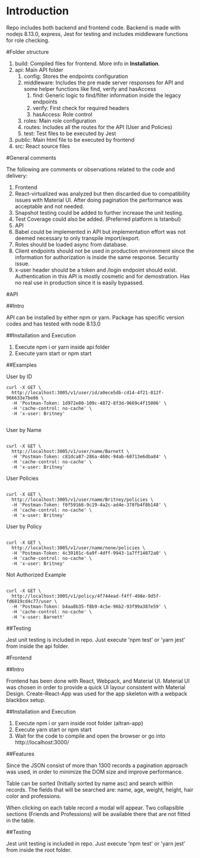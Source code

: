 # Introduction

Repo includes both backend and frontend code. Backend is made with nodejs 8.13.0, express, Jest for testing and includes middleware functions for role checking. 

#Folder structure

1. build: Compiled files for frontend. More info in **Installation**. 
2. api: Main API folder
    1. config: Stores the endpoints configuration
    2. middleware: Includes the pre made server responses for API and some helper functions like find, verify and hasAccess
        1. find: Generic logic to find/filter information inside the legacy endpoints
        2. verify: First check for required headers
        3. hasAccess: Role control
    3. roles: Main role configuration
    4. routes: Includes all the routes for the API (User and Policies)
    5. test: Test files to be executed by Jest
3. public: Main html file to be executed by frontend
4. src: React source files

#General comments

The following are comments or observations related to the code and delivery:

1. Frontend
  1. React-virtualized was analyzed but then discarded due to compatibility issues with Material UI. After doing pagination the performance was acceptable and not needed. 
  2. Snapshot testing could be added to further increase the unit testing. 
  3. Test Coverage could also be added. (Preferred platform is Istanbul)
2. API
  1. Babel could be implemented in API but implementation effort was not deemed necessary to only transpile import/export. 
  2. Roles should be loaded async from database. 
  3. Client endpoints should not be used in production environment since the information for authorization is inside the same response. Security issue. 
  4. x-user header should be a token and /login endpoint should exist. Authentication in this API is mostly cosmetic and for demostration. Has no real use in production since it is easily bypassed. 

#API

##Intro

API can be installed by either npm or yarn. Package has specific version codes and has tested with node 8.13.0

##Installation and Execution

1. Execute npm i or yarn inside api folder
2. Execute yarn start or npm start

##Examples

User by ID

```
curl -X GET \
  http://localhost:3005/v1/user/id/a0ece5db-cd14-4f21-812f-966633e7be86 \
  -H 'Postman-Token: 1d972e80-109c-4872-8f3d-9669c4f15006' \
  -H 'cache-control: no-cache' \
  -H 'x-user: Britney'
  
```

User by Name

```

curl -X GET \
  http://localhost:3005/v1/user/name/Barnett \
  -H 'Postman-Token: c81dca87-286a-460c-94ab-60713e6dba84' \
  -H 'cache-control: no-cache' \
  -H 'x-user: Britney'

```

User Policies

```

curl -X GET \
  http://localhost:3005/v1/user/name/Britney/policies \
  -H 'Postman-Token: f0f59166-9c19-4a2c-ad4e-378fb4f8b148' \
  -H 'cache-control: no-cache' \
  -H 'x-user: Britney'

```

User by Policy

```

curl -X GET \
  http://localhost:3005/v1/user/name/none/policies \
  -H 'Postman-Token: 4c39101c-6a9f-4dff-9943-1a7ff14072a0' \
  -H 'cache-control: no-cache' \
  -H 'x-user: Britney'

```

Not Authorized Example

```

curl -X GET \
  http://localhost:3005/v1/policy/4f744ead-f4ff-498e-9d5f-fd6819cd4c77/user \
  -H 'Postman-Token: b4aa8b35-f8b9-4c5e-96b2-93f99a387e59' \
  -H 'cache-control: no-cache' \
  -H 'x-user: Barnett'

```

##Testing

Jest unit testing is included in repo. Just execute 'npm test' or 'yarn jest' from inside the api folder. 

#Frontend

##Intro

Frontend has been done with React, Webpack, and Material UI. Material UI was chosen in order to provide a quick UI layour consistent with Material Design. Create-React-App was used for the app skeleton with a webpack blackbox setup. 

##Installation and Execution

1. Execute npm i or yarn inside root folder (altran-app)
2. Execute yarn start or npm start
3. Wait for the code to compile and open the browser or go into http://localhost:3000/ 

##Features

Since the JSON consist of more than 1300 records a pagination approach was used, in order to minimize the DOM size and improve performance. 

Table can be sorted (Initially sorted by name asc) and search within records. The fields that will be searched are: name, age, weight, height, hair color and professions. 

When clicking on each table record a modal will appear. Two collapsible sections (Friends and Professions) will be available there that are not fitted in the table. 

##Testing

Jest unit testing is included in repo. Just execute 'npm test' or 'yarn jest' from inside the root folder. 